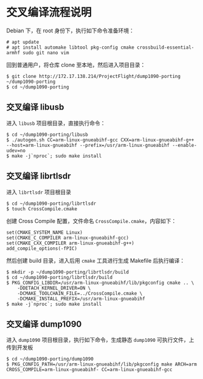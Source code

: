 # 交叉编译流程说明

Debian 下，在 root 身份下，执行如下命令准备环境：

```shell
# apt update
# apt install automake libtool pkg-config cmake crossbuild-essential-armhf sudo git nano vim
```

回到普通用户，将仓库 clone 至本地，然后进入项目目录：

```shell
$ git clone http://172.17.138.214/ProjectFlight/dump1090-porting ~/dump1090-porting
$ cd ~/dump1090-porting
```

## 交叉编译 libusb

进入 `libusb` 项目根目录，直接执行命令：

```shell
$ cd ~/dump1090-porting/libusb
$ ./autogen.sh CC=arm-linux-gnueabihf-gcc CXX=arm-linux-gnueabihf-g++ --host=arm-linux-gnueabihf --prefix=/usr/arm-linux-gnueabihf --enable-udev=no
$ make -j`nproc`; sudo make install
```

## 交叉编译 librtlsdr

进入 `librtlsdr` 项目根目录

```shell
$ cd ~/dump1090-porting/librtlsdr
$ touch CrossCompile.cmake
```

创建 Cross Compile 配置，文件命名 `CrossCompile.cmake`，内容如下：

```
set(CMAKE_SYSTEM_NAME Linux)
set(CMAKE_C_COMPILER arm-linux-gnueabihf-gcc)
set(CMAKE_CXX_COMPILER arm-linux-gnueabihf-g++)
add_compile_options(-fPIC)
```

然后创建 build 目录，进入后用 `cmake` 工具进行生成 Makefile 后执行编译：

```shell
$ mkdir -p ~/dump1090-porting/librtlsdr/build
$ cd ~/dump1090-porting/librtlsdr/build
$ PKG_CONFIG_LIBDIR=/usr/arm-linux-gnueabihf/lib/pkgconfig cmake .. \
    -DDETACH_KERNEL_DRIVER=ON \
    -DCMAKE_TOOLCHAIN_FILE=../CrossCompile.cmake \
    -DCMAKE_INSTALL_PREFIX=/usr/arm-linux-gnueabihf
$ make -j`nproc`; sudo make install
```

## 交叉编译 dump1090

进入 `dump1090` 项目根目录，执行如下命令，生成静态 `dump1090` 可执行文件，上传到开发板

```shell
$ cd ~/dump1090-porting/dump1090
$ PKG_CONFIG_PATH=/usr/arm-linux-gnueabihf/lib/pkgconfig make ARCH=arm CROSS_COMPILE=arm-linux-gnueabihf- CC=arm-linux-gnueabihf-gcc
```
